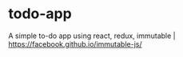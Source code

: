 # todo-app
A simple to-do app using react, redux, immutable | https://facebook.github.io/immutable-js/
